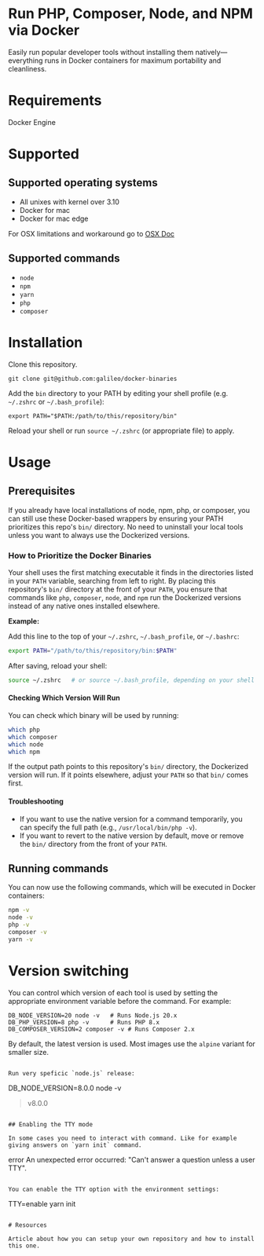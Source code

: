 
# Run PHP, Composer, Node, and NPM via Docker

Easily run popular developer tools without installing them natively—everything runs in Docker containers for maximum portability and cleanliness.

# Requirements

Docker Engine

# Supported 

## Supported operating systems

- All unixes with kernel over 3.10
- Docker for mac
- Docker for mac edge

For OSX limitations and workaround go to [OSX Doc](OSX.md)

## Supported commands

- `node`
- `npm`
- `yarn`
- `php`
- `composer`

# Installation

Clone this repository.

```
git clone git@github.com:galileo/docker-binaries
```

Add the `bin` directory to your PATH by editing your shell profile (e.g. `~/.zshrc` or `~/.bash_profile`):

```
export PATH="$PATH:/path/to/this/repository/bin"
```

Reload your shell or run `source ~/.zshrc` (or appropriate file) to apply.


# Usage

## Prerequisites

If you already have local installations of node, npm, php, or composer, you can still use these Docker-based wrappers by ensuring your PATH prioritizes this repo's `bin/` directory. No need to uninstall your local tools unless you want to always use the Dockerized versions.

### How to Prioritize the Docker Binaries

Your shell uses the first matching executable it finds in the directories listed in your `PATH` variable, searching from left to right. By placing this repository's `bin/` directory at the front of your `PATH`, you ensure that commands like `php`, `composer`, `node`, and `npm` run the Dockerized versions instead of any native ones installed elsewhere.

**Example:**

Add this line to the top of your `~/.zshrc`, `~/.bash_profile`, or `~/.bashrc`:

```sh
export PATH="/path/to/this/repository/bin:$PATH"
```

After saving, reload your shell:

```sh
source ~/.zshrc   # or source ~/.bash_profile, depending on your shell
```

#### Checking Which Version Will Run

You can check which binary will be used by running:

```sh
which php
which composer
which node
which npm
```

If the output path points to this repository's `bin/` directory, the Dockerized version will run. If it points elsewhere, adjust your `PATH` so that `bin/` comes first.

#### Troubleshooting
- If you want to use the native version for a command temporarily, you can specify the full path (e.g., `/usr/local/bin/php -v`).
- If you want to revert to the native version by default, move or remove the `bin/` directory from the front of your `PATH`.

## Running commands

You can now use the following commands, which will be executed in Docker containers:

```bash
npm -v
node -v
php -v
composer -v
yarn -v
```

# Version switching

You can control which version of each tool is used by setting the appropriate environment variable before the command. For example:

```
DB_NODE_VERSION=20 node -v   # Runs Node.js 20.x
DB_PHP_VERSION=8 php -v      # Runs PHP 8.x
DB_COMPOSER_VERSION=2 composer -v # Runs Composer 2.x
```

By default, the latest version is used. Most images use the `alpine` variant for smaller size.
```

Run very speficic `node.js` release:

```
DB_NODE_VERSION=8.0.0 node -v
> v8.0.0
```

## Enabling the TTY mode

In some cases you need to interact with command. Like for example giving answers on `yarn init` command.

```
error An unexpected error occurred: "Can't answer a question unless a user TTY".
```

You can enable the TTY option with the environment settings:

```
TTY=enable yarn init
```

# Resources

Article about how you can setup your own repository and how to install this one.
